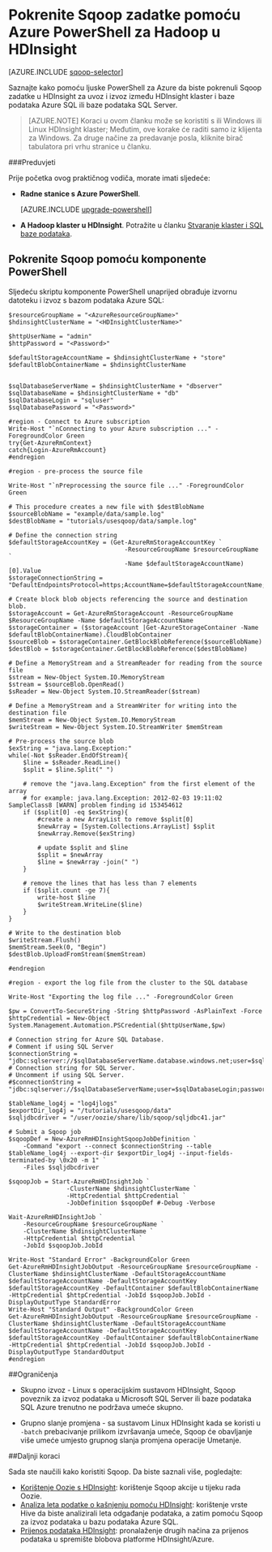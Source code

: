 <properties
    pageTitle="Korištenje Hadoop Sqoop u HDInsight | Microsoft Azure"
    description="Saznajte kako koristiti Azure PowerShell iz programa radne stanice da biste pokrenuli Sqoop uvoz i izvoz između programa Hadoop klaster i baze podataka Azure SQL."
    editor="cgronlun"
    manager="jhubbard"
    services="hdinsight"
    documentationCenter=""
    tags="azure-portal"
    authors="mumian"/>

<tags
    ms.service="hdinsight"
    ms.workload="big-data"
    ms.tgt_pltfrm="na"
    ms.devlang="na"
    ms.topic="article"
    ms.date="09/02/2016"
    ms.author="jgao"/>

# <a name="run-sqoop-jobs-using-azure-powershell-for-hadoop-in-hdinsight"></a>Pokrenite Sqoop zadatke pomoću Azure PowerShell za Hadoop u HDInsight

[AZURE.INCLUDE [sqoop-selector](../../includes/hdinsight-selector-use-sqoop.md)]

Saznajte kako pomoću ljuske PowerShell za Azure da biste pokrenuli Sqoop zadatke u HDInsight za uvoz i izvoz između HDInsight klaster i baze podataka Azure SQL ili baze podataka SQL Server.

> [AZURE.NOTE] Koraci u ovom članku može se koristiti s ili Windows ili Linux HDInsight klaster; Međutim, ove korake će raditi samo iz klijenta za Windows. Za druge načine za predavanje posla, kliknite birač tabulatora pri vrhu stranice u članku.


###<a name="prerequisites"></a>Preduvjeti

Prije početka ovog praktičnog vodiča, morate imati sljedeće:

- **Radne stanice s Azure PowerShell**.

    [AZURE.INCLUDE [upgrade-powershell](../../includes/hdinsight-use-latest-powershell.md)]

- **A Hadoop klaster u HDInsight**. Potražite u članku [Stvaranje klaster i SQL baze podataka](hdinsight-use-sqoop.md#create-cluster-and-sql-database).

    
## <a name="run-sqoop-using-powershell"></a>Pokrenite Sqoop pomoću komponente PowerShell

Sljedeću skriptu komponente PowerShell unaprijed obrađuje izvornu datoteku i izvoz s bazom podataka Azure SQL:

    $resourceGroupName = "<AzureResourceGroupName>"
    $hdinsightClusterName = "<HDInsightClusterName>"

    $httpUserName = "admin"
    $httpPassword = "<Password>"

    $defaultStorageAccountName = $hdinsightClusterName + "store"
    $defaultBlobContainerName = $hdinsightClusterName


    $sqlDatabaseServerName = $hdinsightClusterName + "dbserver"
    $sqlDatabaseName = $hdinsightClusterName + "db"
    $sqlDatabaseLogin = "sqluser"
    $sqlDatabasePassword = "<Password>"

    #region - Connect to Azure subscription
    Write-Host "`nConnecting to your Azure subscription ..." -ForegroundColor Green
    try{Get-AzureRmContext}
    catch{Login-AzureRmAccount}
    #endregion
        
    #region - pre-process the source file
        
    Write-Host "`nPreprocessing the source file ..." -ForegroundColor Green
        
    # This procedure creates a new file with $destBlobName
    $sourceBlobName = "example/data/sample.log"
    $destBlobName = "tutorials/usesqoop/data/sample.log"
        
    # Define the connection string
    $defaultStorageAccountKey = (Get-AzureRmStorageAccountKey `
                                    -ResourceGroupName $resourceGroupName `
                                    -Name $defaultStorageAccountName)[0].Value
    $storageConnectionString = "DefaultEndpointsProtocol=https;AccountName=$defaultStorageAccountName;AccountKey=$defaultStorageAccountKey"
        
    # Create block blob objects referencing the source and destination blob.
    $storageAccount = Get-AzureRmStorageAccount -ResourceGroupName $ResourceGroupName -Name $defaultStorageAccountName
    $storageContainer = ($storageAccount |Get-AzureStorageContainer -Name $defaultBlobContainerName).CloudBlobContainer
    $sourceBlob = $storageContainer.GetBlockBlobReference($sourceBlobName)
    $destBlob = $storageContainer.GetBlockBlobReference($destBlobName)
        
    # Define a MemoryStream and a StreamReader for reading from the source file
    $stream = New-Object System.IO.MemoryStream
    $stream = $sourceBlob.OpenRead()
    $sReader = New-Object System.IO.StreamReader($stream)
        
    # Define a MemoryStream and a StreamWriter for writing into the destination file
    $memStream = New-Object System.IO.MemoryStream
    $writeStream = New-Object System.IO.StreamWriter $memStream
        
    # Pre-process the source blob
    $exString = "java.lang.Exception:"
    while(-Not $sReader.EndOfStream){
        $line = $sReader.ReadLine()
        $split = $line.Split(" ")
        
        # remove the "java.lang.Exception" from the first element of the array
        # for example: java.lang.Exception: 2012-02-03 19:11:02 SampleClass8 [WARN] problem finding id 153454612
        if ($split[0] -eq $exString){
            #create a new ArrayList to remove $split[0]
            $newArray = [System.Collections.ArrayList] $split
            $newArray.Remove($exString)
        
            # update $split and $line
            $split = $newArray
            $line = $newArray -join(" ")
        }
        
        # remove the lines that has less than 7 elements
        if ($split.count -ge 7){
            write-host $line
            $writeStream.WriteLine($line)
        }
    }
        
    # Write to the destination blob
    $writeStream.Flush()
    $memStream.Seek(0, "Begin")
    $destBlob.UploadFromStream($memStream)
        
    #endregion
        
    #region - export the log file from the cluster to the SQL database
        
    Write-Host "Exporting the log file ..." -ForegroundColor Green

    $pw = ConvertTo-SecureString -String $httpPassword -AsPlainText -Force
    $httpCredential = New-Object System.Management.Automation.PSCredential($httpUserName,$pw)
        
    # Connection string for Azure SQL Database.
    # Comment if using SQL Server
    $connectionString = "jdbc:sqlserver://$sqlDatabaseServerName.database.windows.net;user=$sqlDatabaseLogin@$sqlDatabaseServerName;password=$sqlDatabasePassword;database=$sqlDatabaseName"
    # Connection string for SQL Server.
    # Uncomment if using SQL Server.
    #$connectionString = "jdbc:sqlserver://$sqlDatabaseServerName;user=$sqlDatabaseLogin;password=$sqlDatabasePassword;database=$sqlDatabaseName"
        
    $tableName_log4j = "log4jlogs"
    $exportDir_log4j = "/tutorials/usesqoop/data"
    $sqljdbcdriver = "/user/oozie/share/lib/sqoop/sqljdbc41.jar"
        
    # Submit a Sqoop job
    $sqoopDef = New-AzureRmHDInsightSqoopJobDefinition `
        -Command "export --connect $connectionString --table $tableName_log4j --export-dir $exportDir_log4j --input-fields-terminated-by \0x20 -m 1" `
        -Files $sqljdbcdriver

    $sqoopJob = Start-AzureRmHDInsightJob `
                    -ClusterName $hdinsightClusterName `
                    -HttpCredential $httpCredential `
                    -JobDefinition $sqoopDef #-Debug -Verbose

    Wait-AzureRmHDInsightJob `
        -ResourceGroupName $resourceGroupName `
        -ClusterName $hdinsightClusterName `
        -HttpCredential $httpCredential `
        -JobId $sqoopJob.JobId
        
    Write-Host "Standard Error" -BackgroundColor Green
    Get-AzureRmHDInsightJobOutput -ResourceGroupName $resourceGroupName -ClusterName $hdinsightClusterName -DefaultStorageAccountName $defaultStorageAccountName -DefaultStorageAccountKey $defaultStorageAccountKey -DefaultContainer $defaultBlobContainerName -HttpCredential $httpCredential -JobId $sqoopJob.JobId -DisplayOutputType StandardError
    Write-Host "Standard Output" -BackgroundColor Green
    Get-AzureRmHDInsightJobOutput -ResourceGroupName $resourceGroupName -ClusterName $hdinsightClusterName -DefaultStorageAccountName $defaultStorageAccountName -DefaultStorageAccountKey $defaultStorageAccountKey -DefaultContainer $defaultBlobContainerName -HttpCredential $httpCredential -JobId $sqoopJob.JobId -DisplayOutputType StandardOutput
    #endregion

##<a name="limitations"></a>Ograničenja

* Skupno izvoz - Linux s operacijskim sustavom HDInsight, Sqoop poveznik za izvoz podataka u Microsoft SQL Server ili baze podataka SQL Azure trenutno ne podržava umeće skupno.

* Grupno slanje promjena - sa sustavom Linux HDInsight kada se koristi u `-batch` prebacivanje prilikom izvršavanja umeće, Sqoop će obavljanje više umeće umjesto grupnog slanja promjena operacije Umetanje.

##<a name="next-steps"></a>Daljnji koraci

Sada ste naučili kako koristiti Sqoop. Da biste saznali više, pogledajte:

- [Korištenje Oozie s HDInsight](hdinsight-use-oozie.md): korištenje Sqoop akcije u tijeku rada Oozie.
- [Analiza leta podatke o kašnjenju pomoću HDInsight](hdinsight-analyze-flight-delay-data.md): korištenje vrste Hive da biste analizirali leta odgađanje podataka, a zatim pomoću Sqoop za izvoz podataka u bazu podataka Azure SQL.
- [Prijenos podataka HDInsight](hdinsight-upload-data.md): pronalaženje drugih načina za prijenos podataka u spremište blobova platforme HDInsight/Azure.


[sqoop-user-guide-1.4.4]: https://sqoop.apache.org/docs/1.4.4/SqoopUserGuide.html
